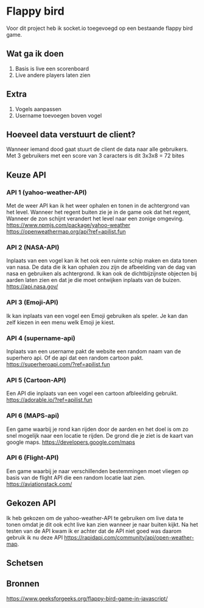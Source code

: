# Flappy bird
Voor dit project heb ik socket.io toegevoegd op een bestaande flappy bird game.

## Wat ga ik doen
1. Basis is live een scorenboard
2. Live andere players laten zien

## Extra
1. Vogels aanpassen
2. Username toevoegen boven vogel

## Hoeveel data verstuurt de client?
Wanneer iemand dood gaat stuurt de client de data naar alle gebruikers. Met 3 gebruikers met een score van 3 caracters is dit 3x3x8 = 72 bites

## Keuze API

### API 1 (yahoo-weather-API)
Met de weer API kan ik het weer ophalen en tonen in de achtergrond van het level. Wanneer het regent buiten zie je in de game ook dat het regent, Wanneer de zon schijnt verandert het level naar een zonige omgeving.
https://www.npmjs.com/package/yahoo-weather
https://openweathermap.org/api?ref=apilist.fun

### API 2 (NASA-API)
Inplaats van een vogel kan ik het ook een ruimte schip maken en data tonen van nasa. De data die ik kan ophalen zou zijn de afbeelding van de dag van nasa en gebruiken als achtergrond. Ik kan ook de dichtbijzijnste objecten bij aarden laten zien en dat je die moet ontwijken inplaats van de buizen.
https://api.nasa.gov/

### API 3 (Emoji-API)
Ik kan inplaats van een vogel een Emoji gebruiken als speler. Je kan dan zelf kiezen in een menu welk Emoji je kiest.

### API 4 (supername-api)
Inplaats van een username pakt de website een random naam van de superhero api. Of de api dat een random cartoon pakt.
https://superheroapi.com/?ref=apilist.fun

### API 5 (Cartoon-API)
Een API die inplaats van een vogel een cartoon afbleelding gebruikt.
https://adorable.io/?ref=apilist.fun

### API 6 (MAPS-api)
Een game waarbij je rond kan rijden door de aarden en het doel is om  zo snel mogelijk naar een locatie te rijden. De grond die je ziet is de kaart van google maps.
https://developers.google.com/maps

### API 6 (Flight-API)
Een game waarbij je naar verschillenden bestemmingen moet vliegen op basis van de flight API die een random locatie laat zien.
https://aviationstack.com/

## Gekozen API
Ik heb gekozen om de yahoo-weather-API te gebruiken om live data te tonen omdat je dit ook echt live kan zien wanneer je naar buiten kijkt. Na het testen van de API kwam ik er achter dat de API niet goed was daarom gebruik ik nu deze API https://rapidapi.com/community/api/open-weather-map.

## Schetsen


## Bronnen
https://www.geeksforgeeks.org/flappy-bird-game-in-javascript/
